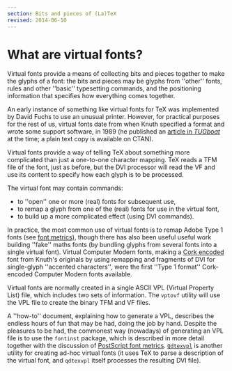 ```yaml
---
section: Bits and pieces of (La)TeX
revised: 2014-06-10
---
```

# What are virtual fonts?

Virtual fonts provide a means of collecting bits and pieces together
to make the glyphs of a font: the bits and pieces may be glyphs from
''other'' fonts, rules and other ''basic'' typesetting commands, and
the positioning information that specifies how everything comes
together.

An early instance of something like virtual fonts for TeX was
implemented by David Fuchs to use an unusual printer.  However, for
practical purposes for the rest of us, virtual fonts date from when Knuth
specified a format and wrote some support software, in 1989 (he
published an 
[article in _TUGboat_](http://tug.org/TUGboat/tb11-1/tb27knut.pdf)
at the time; a plain text copy is available on CTAN).

Virtual fonts provide a way of telling TeX about something more
complicated than just a one-to-one character mapping.  TeX reads a
TFM file of the font, just as before, but the DVI
processor will read the VF and use its content to specify how
each glyph is to be processed.

The virtual font may contain commands:
  

-  to ''open'' one or more (real) fonts for subsequent use,
-  to remap a glyph from one of the (real) fonts for use in the
    virtual font,
-  to build up a more complicated effect (using DVI commands).

In practice, the most common use of virtual fonts is to remap
Adobe Type 1 fonts (see [font metrics](FAQ-metrics.md)),
though there has also been useful useful work building ''fake'' maths
fonts (by bundling glyphs from several fonts into a single virtual
font).  Virtual Computer Modern fonts, making a 
[Cork encoded](FAQ-ECfonts.md) font from Knuth's originals by using
remapping and fragments of DVI for single-glyph ''accented
characters'', were the first ''Type&nbsp;1 format'' Cork-encoded Computer
Modern fonts available.

Virtual fonts are normally created in a single ASCII VPL
(Virtual Property List) file, which includes two sets of information.
The `vptovf` utility will use the VPL file to create
the binary TFM and VF files.

A ''how-to'' document, explaining how to generate a VPL,
describes the endless hours of fun that may be had, doing the job by
hand.  Despite the pleasures to be had, the commonest way (nowadays)
of generating an VPL file is to use the 
`fontinst` package, which is described in more detail
together with the discussion of
[PostScript font metrics](FAQ-metrics.md).
[`Qdtexvpl`](https://ctan.org/pkg/Qdtexvpl) is another utility for creating ad-hoc virtual
fonts (it uses TeX to parse a description of the virtual font, and
`qdtexvpl` itself processes the resulting DVI file).

